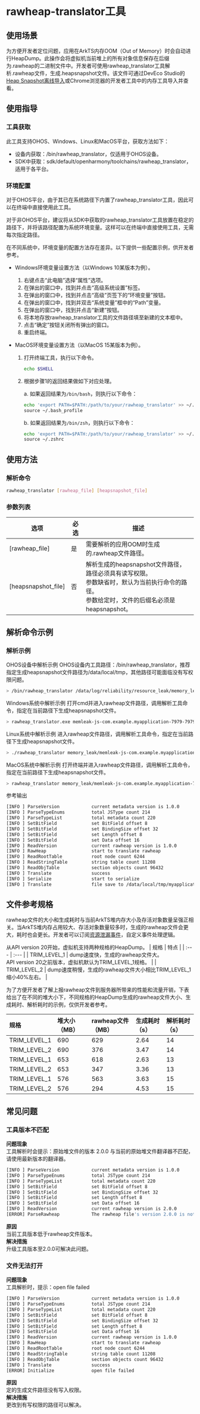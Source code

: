 # rawheap-translator工具
<!--Kit: ArkTS-->
<!--Subsystem: ArkCompiler-->
<!--Owner: @wanghuan2025-->
<!--SE: @wanghuan2025-->
<!--TSE: @kir175;@zsw_zhushiwei-->

## 使用场景

为方便开发者定位问题，应用在ArkTS内存OOM（Out of Memory）时会自动进行HeapDump。此操作会将虚拟机当前堆上的所有对象信息保存在后缀为.rawheap的二进制文件中。开发者可使用rawheap_translator工具解析.rawheap文件，生成.heapsnapshot文件。该文件可通过DevEco Studio的[Heap Snapshot离线导入](https://developer.huawei.com/consumer/cn/doc/harmonyos-guides/ide-snapshot-basic-operations#section6760173514388)或Chrome浏览器的开发者工具中的内存工具导入并查看。

## 使用指导

### 工具获取

此工具支持OHOS、Windows、Linux和MacOS平台，获取方法如下：

- 设备内获取：/bin/rawheap_translator，仅适用于OHOS设备。
- SDK中获取：sdk/default/openharmony/toolchains/rawheap_translator，适用于各平台。

### 环境配置

对于OHOS平台，由于其已在系统路径下内置了rawheap_translator工具，因此可以在终端中直接使用此工具。

对于非OHOS平台，建议将从SDK中获取的rawheap_translator工具放置在稳定的路径下，并将该路径配置为系统环境变量。这样可以在终端中直接使用工具，无需每次指定路径。

在不同系统中，环境变量的配置方法存在差异。以下提供一些配置示例，供开发者参考。

- Windows环境变量设置方法（以Windows 10某版本为例）。

  1. 右键点击“此电脑”选择“属性”选项。
  2. 在弹出的窗口中，找到并点击“高级系统设置”标签。
  3. 在弹出的窗口中，找到并点击“高级”页签下的“环境变量”按钮。
  4. 在弹出的窗口中，找到并双击“系统变量”框中的“Path”变量。
  5. 在弹出的窗口中，找到并点击“新建”按钮。
  6. 将本地存放rawheap_translator工具的文件路径填至新建的文本框中。
  7. 点击“确定”按钮关闭所有弹出的窗口。
  8. 重启终端。

- MacOS环境变量设置方法（以MacOS 15某版本为例）。

  1. 打开终端工具，执行以下命令。

      ```bash
      echo $SHELL
      ```

  2. 根据步骤1的返回结果做如下对应处理。

      a. 如果返回结果为`/bin/bash`，则执行以下命令：

      ```bash
      echo 'export PATH=$PATH:/path/to/your/rawheap_translator' >> ~/.bash_profile
      source ~/.bash_profile
      ```

      b. 如果返回结果为`/bin/zsh`，则执行以下命令：

      ```bash
      echo 'export PATH=$PATH:/path/to/your/rawheap_translator' >> ~/.zshrc
      source ~/.zshrc
      ```

## 使用方法

### 解析命令
```bash
rawheap_translator [rawheap_file] [heapsnapshot_file]
```
### 参数列表

| 选项 | 必选 | 描述 |
| -------- | --- | ----------------- |
| [rawheap_file] | 是 | 需要解析的应用OOM时生成的.rawheap文件路径。 |
| [heapsnapshot_file] | 否 | 解析生成的heapsnapshot文件路径，路径必须具有读写权限。<br>参数缺省时，默认为当前执行命令的路径。<br>参数给定时，文件的后缀名必须是heapsnapshot。

## 解析命令示例

### 解析示例


OHOS设备中解析示例
OHOS设备内工具路径：/bin/rawheap_translator，推荐指定生成heapsnapshot文件路径为/data/local/tmp，其他路径可能面临没有写权限问题。
```bash
> /bin/rawheap_translator /data/log/reliability/resource_leak/memory_leak/memleak-js-com.example.myapplication-7979-7979-20241215191332.rawheap /data/local/tmp/myapplication-7979-7979.heapsnapshot
```
Windows系统中解析示例
打开cmd并进入rawheap文件路径，调用解析工具命令，指定在当前路径下生成heapsnapshot文件。
```bash
> rawheap_translator.exe memleak-js-com.example.myapplication-7979-7979-20241215191332.rawheap myapplication-7979-7979.heapsnapshot
```
Linux系统中解析示例
进入rawheap文件路径，调用解析工具命令，指定在当前路径下生成heapsnapshot文件。
```bash
> ./rawheap_translator memory_leak/memleak-js-com.example.myapplication-7979-7979-20241215191332.rawheap myapplication-7979-7979.heapsnapshot
```
MacOS系统中解析示例
打开终端并进入rawheap文件路径，调用解析工具命令，指定在当前路径下生成heapsnapshot文件。
```bash
> rawheap_translator memory_leak/memleak-js-com.example.myapplication-7979-7979-20241215191332.rawheap myapplication-7979-7979.heapsnapshot
```
参考输出
```bash
[INFO ] ParseVersion            current metadata version is 1.0.0
[INFO ] ParseTypeEnums          total JSType count 214
[INFO ] ParseTypeList           total metadata count 220
[INFO ] SetBitField             set BitField offset 8
[INFO ] SetBitField             set BindingSize offset 32
[INFO ] SetBitField             set Length offset 8
[INFO ] SetBitField             set Data offset 16
[INFO ] ReadVersion             current rawheap version is 1.0.0
[INFO ] RawHeap                 start to translate rawheap
[INFO ] ReadRootTable           root node count 6244
[INFO ] ReadStringTable         string table count 11208
[INFO ] ReadObjTable            section objects count 96432
[INFO ] Translate               success
[INFO ] Serialize               start to serialize
[INFO ] Translate               file save to /data/local/tmp/myapplication-7979-7979.heapsnapshot
```

## 文件参考规格

rawheap文件的大小和生成耗时与当前ArkTS堆内存大小及存活对象数量呈强正相关。当ArkTS堆内存占用较大、存活对象数量较多时，生成的rawheap文件会更大，耗时也会更长。开发者可以订阅[资源泄漏事件](../dfx/hiappevent-watcher-resourceleak-events.md)，自定义事件处理逻辑。

从API version 20开始，虚拟机支持两种规格的HeapDump。
| 规格 | 特点 |
| :--- | :--- |
| TRIM_LEVEL_1 | dump速度快，生成的rawheap文件大。<br>API version 20之前版本，虚拟机默认为TRIM_LEVEL_1规格。 |
| TRIM_LEVEL_2 | dump速度稍慢，生成的rawheap文件大小相比TRIM_LEVEL_1缩小40%左右。 |

为了方便开发者了解上报rawheap文件到服务器所带来的性能和流量开销，下表给出了在不同的堆大小下，不同规格的HeapDump生成的rawheap文件大小、生成耗时、解析耗时的示例，仅供开发者参考。

|规格|堆大小（MB）|rawheap文件（MB）|生成耗时（s）|解析耗时（s）|
|:---|:---|:---|:---|:---|
| TRIM_LEVEL_1 | 690 | 629 | 2.64 | 14 |
| TRIM_LEVEL_2 | 690 | 376 | 3.47 | 14 |
| TRIM_LEVEL_1 | 653 | 618 | 2.63 | 13 |
| TRIM_LEVEL_2 | 653 | 347 | 3.36 | 13 |
| TRIM_LEVEL_1 | 576 | 563 | 3.63 | 15 |
| TRIM_LEVEL_2 | 576 | 294 | 4.53 | 15 |


## 常见问题
### 工具版本不匹配
**问题现象**<br>
工具解析时会提示：原始堆文件的版本 2.0.0 与当前的原始堆文件翻译器不匹配，请使用最新版本的翻译器。
```bash
[INFO ] ParseVersion            current metadata version is 1.0.0
[INFO ] ParseTypeEnums          total JSType count 214
[INFO ] ParseTypeList           total metadata count 220
[INFO ] SetBitField             set BitField offset 8
[INFO ] SetBitField             set BindingSize offset 32
[INFO ] SetBitField             set Length offset 8
[INFO ] SetBitField             set Data offset 16
[INFO ] ReadVersion             current rawheap version is 2.0.0
[ERROR] ParseRawheap            The rawheap file's version 2.0.0 is not matched the current rawheap translator, please use the newest version of the translator!
```
**原因**<br>
当前工具版本低于rawheap文件版本。<br>
**解决措施**<br>
升级工具版本至2.0.0可解决此问题。

### 文件无法打开
**问题现象**<br>
工具解析时，提示：open file failed
```bash
[INFO ] ParseVersion            current metadata version is 1.0.0
[INFO ] ParseTypeEnums          total JSType count 214
[INFO ] ParseTypeList           total metadata count 220
[INFO ] SetBitField             set BitField offset 8
[INFO ] SetBitField             set BindingSize offset 32
[INFO ] SetBitField             set Length offset 8
[INFO ] SetBitField             set Data offset 16
[INFO ] ReadVersion             current rawheap version is 1.0.0
[INFO ] RawHeap                 start to translate rawheap
[INFO ] ReadRootTable           root node count 6244
[INFO ] ReadStringTable         string table count 11208
[INFO ] ReadObjTable            section objects count 96432
[INFO ] Translate               success
[ERROR] Initialize              open file failed
```
**原因**<br>
定的生成文件路径没有写入权限。<br>
**解决措施**<br>
更改到有写权限的路径可以解决。